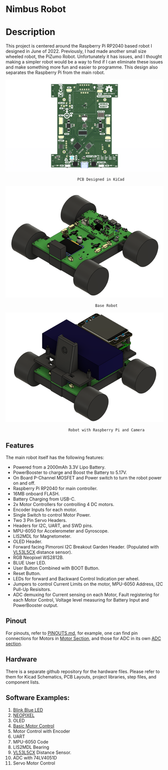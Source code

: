 # Nimbus Robot 

# Description
This project is centered around the Raspberry Pi RP2040 based robot I designed in June of 2022. 
Previously, I had made another small size wheeled robot, the PiZumo Robot. Unfortunately it has 
issues, and I thought making a simpler robot would be a way to find if I can eliminate these issues 
and make something more fun and easier to programme. This design also separates the Raspberry Pi
from the main robot.

<p align = "center">
<img src = "images/PCB.png">

                                    PCB Designed in KiCad
</p>
<p align = "center">
<img src = "images/BaseBot.png">
 
                                            Base Robot
</p>
<p align = "center">
<img src = "images/F360.png">

                                Robot with Raspberry Pi and Camera
</p>

## Features
The main robot itself has the following features:

- Powered from a 2000mAh 3.3V Lipo Battery.
- PowerBooster to charge and Boost the Battery to 5.17V.
- On Board P-Channel MOSFET and Power switch to turn the robot power on and off.
- Raspberry Pi RP2040 for main controller.
- 16MB onboard FLASH.
- Battery Charging from USB-C. 
- 2x Motor Controllers for controlling 4 DC motors.
- Encoder Inputs for each motor.
- Single Switch to control Motor Power.
- Two 3 Pin Servo Headers.
- Headers for I2C, UART, and SWD pins.
- MPU-6050 for Accelerometer and Gyroscope.
- LIS2MDL for Magnetometer.
- OLED Header.
- Forward facing Pimoroni I2C Breakout Garden Header. (Populated with [VL53L5CX](https://shop.pimoroni.com/products/vl53l5cx-time-of-flight-tof-sensor-breakout?variant=39972903059539) distance sensor).
- RGB Neopixel WS2812B.
- BLUE User LED.
- User Button Combined with BOOT Button.
- Reset Button.
- LEDs for forward and Backward Control Indication per wheel.
- Jumpers to control Current Limits on the motor, MPU-6050 Address, I2C Pull-Up Resisitors.
- ADC demuxing for Current sensing on each Motor, Fault registering for each Motor Control, Voltage level measuring for Battery Input and PowerBooster output.

## Pinout
For pinouts, refer to [PINOUTS.md](PINOUTS.md), for example, one can find pin connections for Motors in 
[Motor Section](PINOUTS.md#motor-connections), and those for ADC in its own [ADC section](PINOUTS.md#adc).

## Hardware 
There is a separate github repository for the hardware files. Please refer to them for Kicad Schematics, PCB Layouts, project libraries, step files, and component lists.

## Software Examples:
1. [Blink Blue LED](Example_001_LED/.README.md)
2. [NEOPIXEL](Example_002_NEOPIXEL/.README.md)
3. OLED
4. [Basic Motor Control](Example_004_MOTORS_BASIC/.README.md)
5. Motor Control with Encoder
6. UART
7. MPU-6050 Code
8. LIS2MDL Bearing
9. [VL53L5CX](https://shop.pimoroni.com/products/vl53l5cx-time-of-flight-tof-sensor-breakout?variant=39972903059539) Distance Sensor.
10. ADC with 74LV4051D
11. Servo Motor Control